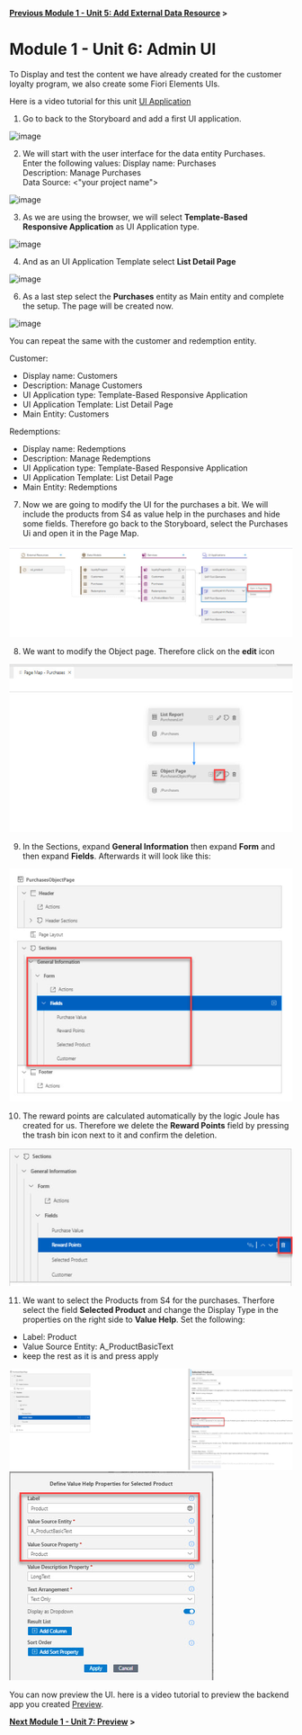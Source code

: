 **[Previous Module 1 - Unit 5: Add External Data Resource](./251-5_Add_External_Data_Resource.md) >**
# Module 1 - Unit 6: Admin UI



To Display and test the content we have already created for the customer loyalty program, we also create some Fiori Elements UIs.

Here is a video tutorial for this unit <a href="https://video.sap.com/media/t/1_wtxp2s27">UI Application</a>


1. Go to back to the Storyboard and add a first UI application.

![image](https://github.com/SAP-samples/build-apps-enablement/assets/173163567/e8b508af-5f36-4ebc-8da6-8a65fdc8c071)


2. We will start with the user interface for the data entity Purchases.<br> Enter the following values:
Display name: Purchases<br>
Description: Manage Purchases<br>
Data Source: <"your project name"> <br>

![image](https://github.com/SAP-samples/build-apps-enablement/assets/173163567/756dc227-d47d-4743-b487-f23c88b7b0a4)


3. As we are using the browser, we will select **Template-Based Responsive Application** as UI Application type.

![image](https://github.com/SAP-samples/build-apps-enablement/assets/173163567/69373b07-5ce5-4829-b188-2e1e232c5511)


4. And as an UI Application Template select **List Detail Page**

![image](https://github.com/SAP-samples/build-apps-enablement/assets/173163567/41f4f7bc-bf05-4129-bdd1-2d051cd8753e)


6. As a last step select the **Purchases** entity as Main entity and complete the setup. The page will be created now.

![image](https://github.com/SAP-samples/build-apps-enablement/assets/173163567/469bc120-f01f-4ba7-bcb6-d1e8b714e817)


You can repeat the same with the customer and redemption entity.

Customer:
  - Display name: Customers
  - Description: Manage Customers
  - UI Application type: Template-Based Responsive Application
  - UI Application Template: List Detail Page
  - Main Entity: Customers

Redemptions:
  - Display name: Redemptions
  - Description: Manage Redemptions
  - UI Application type: Template-Based Responsive Application
  - UI Application Template: List Detail Page
  - Main Entity: Redemptions


7. Now we are going to modify the UI for the purchases a bit. We will include the products from S4 as value help in the purchases and hide some fields. Therefore go back to the Storyboard, select the Purchases Ui and open it in the Page Map.

![](./Images/251-6_page1.jpg)

8. We want to modify the Object page. Therefore click on the **edit** icon

![](./Images/251-6_page2.jpg)

9. In the Sections, expand **General Information** then expand **Form** and then expand **Fields**. Afterwards it will look like this:

![](./Images/251-6_page3.jpg)

10. The reward points are calculated automatically by the logic Joule has created for us. Therefore we delete the **Reward Points** field by pressing the trash bin icon next to it and confirm the deletion.

![](./Images/251-6_page4.jpg)

11. We want to select the Products from S4 for the purchases. Therfore select the field **Selected Product** and change the Display Type in the properties on the right side to **Value Help**. 
Set the following:
  - Label: Product
  - Value Source Entity: A_ProductBasicText
  - keep the rest as it is and press apply


![](./Images/251-6_page5.jpg)
![](./Images/251-6_page6.jpg)

You can now preview the UI. here is a video tutorial to preview the backend app you created <a href="https://video.sap.com/media/t/1_eht1hhe4">Preview</a>.





**[Next Module 1 - Unit 7: Preview](./251-7_Preview.md) >**
